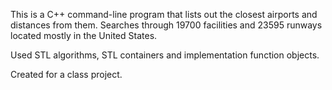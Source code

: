 This is a C++ command-line program that lists out the closest airports and distances from them. Searches through 19700 facilities and 23595 runways located mostly in the United States.

Used STL algorithms, STL containers and implementation function objects.

Created for a class project.
